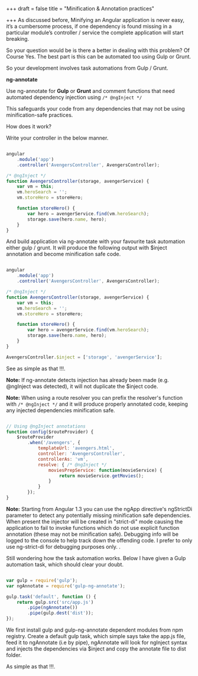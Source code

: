 +++
draft = false
title = "Minification & Annotation practices"

+++
As discussed before, Minifying an Angular application is never easy, it’s a cumbersome process, if one dependency is found missing in a particular module’s controller / service the complete application will start breaking.

So your question would be is there a better in dealing with this problem? Of Course Yes. The best part is this can be automated too using Gulp or Grunt.

So your development involves task automations from Gulp / Grunt.

<b>ng-annotate</b>

Use ng-annotate for <b>Gulp</b> or <b>Grunt</b> and comment functions that need automated dependency injection using `/* @ngInject */`

This safeguards your code from any dependencies that may not be using minification-safe practices.

How does it work?

Write your controller in the below manner.

```javascript

angular
    .module('app')
    .controller('AvengersController', AvengersController);

/* @ngInject */
function AvengersController(storage, avengerService) {
    var vm = this;
    vm.heroSearch = '';
    vm.storeHero = storeHero;

    function storeHero() {
        var hero = avengerService.find(vm.heroSearch);
        storage.save(hero.name, hero);
    }
}


```

And build application via ng-annotate with your favourite task automation either gulp / grunt. It will produce the following output with $inject annotation and become minification safe code.

```javascript

angular
    .module('app')
    .controller('AvengersController', AvengersController);

/* @ngInject */
function AvengersController(storage, avengerService) {
    var vm = this;
    vm.heroSearch = '';
    vm.storeHero = storeHero;

    function storeHero() {
        var hero = avengerService.find(vm.heroSearch);
        storage.save(hero.name, hero);
    }
}

AvengersController.$inject = ['storage', 'avengerService'];


```

See as simple as that !!!.

<b>Note:</b> If ng-annotate detects injection has already been made (e.g. @ngInject was detected), it will not duplicate the $inject code.

<b>Note:</b> When using a route resolver you can prefix the resolver's function with `/* @ngInject */` and it will produce properly annotated code, keeping any injected dependencies minification safe.

```javascript

// Using @ngInject annotations
function config($routeProvider) {
    $routeProvider
        .when('/avengers', {
            templateUrl: 'avengers.html',
            controller: 'AvengersController',
            controllerAs: 'vm',
            resolve: { /* @ngInject */
                moviesPrepService: function(movieService) {
                    return movieService.getMovies();
                }
            }
        });
}

```

<b>Note:</b> Starting from Angular 1.3 you can use the ngApp directive's ngStrictDi parameter to detect any potentially missing minification safe dependencies. When present the injector will be created in "strict-di" mode causing the application to fail to invoke functions which do not use explicit function annotation (these may not be minification safe). Debugging info will be logged to the console to help track down the offending code. I prefer to only use ng-strict-di for debugging purposes only. <body ng-app="APP" ng-strict-di>.

Still wondering how the task automation works. Below I have given a Gulp automation task, which should clear your doubt.

```javascript

var gulp = require('gulp');
var ngAnnotate = require('gulp-ng-annotate');

gulp.task('default', function () {
    return gulp.src('src/app.js')
        .pipe(ngAnnotate())
        .pipe(gulp.dest('dist'));
});

```
We first install gulp and gulp-ng-annotate dependent modules from npm registry. Create a default gulp task, which simple says take the app.js file, feed it to ngAnnotate (i.e by pipe), ngAnnotate will look for ngInject syntax and injects the dependencies via $inject and copy the annotate file to dist folder.

As simple as that !!!.
